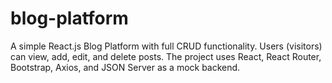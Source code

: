 # blog-platform
A simple React.js Blog Platform with full CRUD functionality.   Users (visitors) can view, add, edit, and delete posts. The project uses React, React Router, Bootstrap, Axios, and JSON Server as a mock backend.
